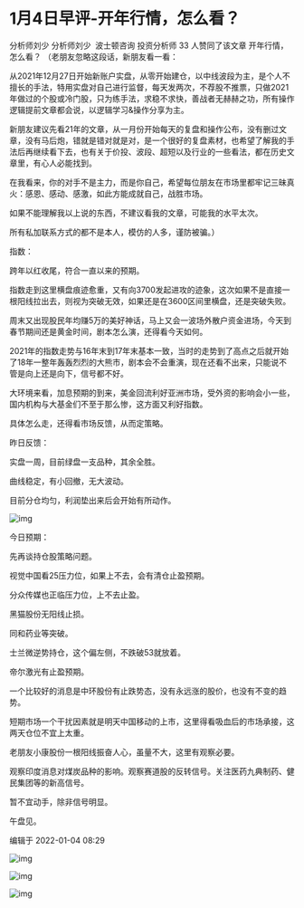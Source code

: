 # 1月4日早评-开年行情，怎么看？
分析师刘少
分析师刘少
​​
波士顿咨询 投资分析师
33 人赞同了该文章
开年行情，怎么看？
（老朋友忽略这段话，新朋友看一看：

从2021年12月27日开始新账户实盘，从零开始建仓，以中线波段为主，是个人不擅长的手法，特用实盘对自己进行监督，每天发两次，不荐股不推票，只做2021年做过的个股或冷门股，只为练手法，求稳不求快，善战者无赫赫之功，所有操作逻辑提前文章都会说，以逻辑学习&操作分享为主。

新朋友建议先看21年的文章，从一月份开始每天的复盘和操作公布，没有删过文章，没有马后炮，错就是错对就是对，是一个很好的复盘素材，也希望了解我的手法后再继续看下去，也有关于价投、波段、超短以及行业的一些看法，都在历史文章里，有心人必能找到。

在我看来，你的对手不是主力，而是你自己，希望每位朋友在市场里都牢记三昧真火：感恩、感动、感激，如此方能成就自己，战胜市场。

如果不能理解我以上说的东西，不建议看我的文章，可能我的水平太次。

所有私加联系方式的都不是本人，模仿的人多，谨防被骗。）



指数：



跨年以红收尾，符合一直以来的预期。



指数走到这里横盘痕迹愈重，又有向3700发起进攻的迹象，这次如果不是直接一根阳线拉出去，则视为突破无效，如果还是在3600区间里横盘，还是突破失败。



周末又出现股民年均赚5万的美好神话，马上又会一波场外散户资金进场，今天到春节期间还是黄金时间，剧本怎么演，还得看今天如何。



2021年的指数走势与16年末到17年末基本一致，当时的走势到了高点之后就开始了18年一整年轰轰烈烈的大熊市，剧本会不会重演，现在还看不出来，只能说不管是向上还是向下，信号都不好。



大环境来看，加息预期的到来，美金回流利好亚洲市场，受外资的影响会小一些，国内机构与大基金们不至于那么惨，这方面又利好指数。



具体怎么走，还得看市场反馈，从而定策略。



昨日反馈：

实盘一周，目前绿盘一支品种，其余全胜。



曲线稳定，有小回撤，无大波动。



目前分仓均匀，利润垫出来后会开始有所动作。





![img](https://pic1.zhimg.com/80/v2-5cd1cb2bb28becc82ba72cae0de3228b_1440w.jpg?source=d16d100b)






今日预期：



先再谈持仓股策略问题。



视觉中国看25压力位，如果上不去，会有清仓止盈预期。



分众传媒也正临压力位，上不去止盈。



黑猫股份无阳线止损。



同和药业等突破。



士兰微逆势持仓，这个偏左侧，不跌破53就放着。



帝尔激光有止盈预期。



一个比较好的消息是中环股份有止跌势态，没有永远涨的股价，也没有不变的趋势。



短期市场一个干扰因素就是明天中国移动的上市，这里得看吸血后的市场承接，这两天仓位不宜上太重。



老朋友小康股份一根阳线振奋人心，虽量不大，这里有观察必要。



观察印度消息对煤炭品种的影响。观察赛道股的反转信号。关注医药九典制药、健民集团等的新高信号。



暂不宜动手，除非信号明显。



午盘见。

编辑于 2022-01-04 08:29


![img]()

![img]()

![img]()